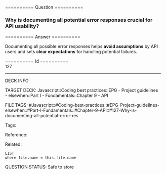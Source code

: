 ========== Question ==========  

### Why is documenting all potential error responses crucial for API usability?  

========== Answer ==========  

Documenting all possible error responses helps **avoid assumptions** by API users and sets **clear expectations** for handling potential failures.

========== Id ==========  
127

---

DECK INFO

TARGET DECK: Javascript::Coding best practices::EPG - Project guidelines - elsewhen::Part I - Fundamentals::Chapter 9 - API

FILE TAGS: #Javascript::#Coding-best-practices::#EPG-Project-guidelines-elsewhen::#Part-I-Fundamentals::#Chapter-9-API::#127-Why-is-documenting-all-potential-error-res

Tags:

Reference:

Related:

```dataview
LIST
where file.name = this.file.name
```

QUESTION STATUS: Safe to store
